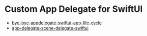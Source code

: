#  Custom App Delegate for SwiftUI

- [bye-bye-appdelegate-swiftui-app-life-cycle](https://medium.com/swlh/bye-bye-appdelegate-swiftui-app-life-cycle-58dde4a42d0f)
- [app-delegate-scene-delegate-swiftui](https://www.fivestars.blog/articles/app-delegate-scene-delegate-swiftui/)

